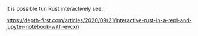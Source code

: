 
It is possible tun Rust interactively see:

https://depth-first.com/articles/2020/09/21/interactive-rust-in-a-repl-and-jupyter-notebook-with-evcxr/
